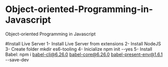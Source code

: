 # Object-oriented-Programming-in-Javascript
Object-oriented Programming in Javascript

#Install Live Server
1- Install Live Server from extensions
2- Install NodeJS
3- Create folder mkdir es6-tooling
4- Inicialize npm init --yes
5- Install Babel: npm i babel-cli@6.26.0 babel-core@6.26.0 babel-present-env@1.6.1 --save-dev
